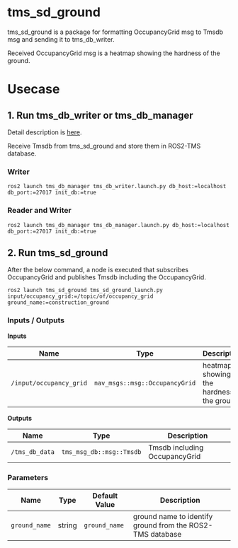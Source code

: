 # tms_sd_ground

tms_sd_ground is a package for formatting OccupancyGrid msg to Tmsdb msg and sending it to tms_db_writer.

Received OccupancyGrid msg is a heatmap showing the hardness of the ground.

# Usecase

## 1. Run tms_db_writer or tms_db_manager

Detail description is [here](https://github.com/irvs/ros2_tms_for_construction/tree/main/tms_db).

Receive Tmsdb from tms_sd_ground and store them in ROS2-TMS database.

### Writer

```
ros2 launch tms_db_manager tms_db_writer.launch.py db_host:=localhost db_port:=27017 init_db:=true
```

### Reader and Writer

```
ros2 launch tms_db_manager tms_db_manager.launch.py db_host:=localhost db_port:=27017 init_db:=true
```

## 2. Run tms_sd_ground

After the below command, a node is executed that subscribes OccupancyGrid and publishes Tmsdb including the OccupancyGrid.

```
ros2 launch tms_sd_ground tms_sd_ground_launch.py input/occupancy_grid:=/topic/of/occupancy_grid ground_name:=construction_ground
```

### Inputs / Outputs

**Inputs**

| Name                    | Type                           | Description                                |
| ----------------------- | ------------------------------ | ------------------------------------------ |
| `/input/occupancy_grid` | `nav_msgs::msg::OccupancyGrid` | heatmap showing the hardness of the ground |

**Outputs**

| Name           | Type                     | Description                   |
| -------------- | ------------------------ | ----------------------------- |
| `/tms_db_data` | `tms_msg_db::msg::Tmsdb` | Tmsdb including OccupancyGrid |

### Parameters

| Name                   | Type   | Default Value            | Description                                               |
| ---------------------- | ------ | ------------------------ | --------------------------------------------------------- |
| `ground_name`          | string | `ground_name`            | ground name to identify ground from the ROS2-TMS database |
